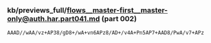 ### kb/previews_full/flows__master-first__master-only@auth.har.part041.md (part 002)

```md
AAAD//wAA/vz+AP38/gD8+/wA+vn6APz8/AD+/v4A+Pn5AP7+AAD8/PwA/v7+APz
```

```
